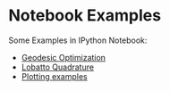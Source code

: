 Notebook Examples
==================

Some Examples in IPython Notebook:

* [Geodesic Optimization](http://nbviewer.ipython.org/github/nicoguaro/notebooks_examples/blob/master/geodesic_opt.ipynb)
* [Lobatto Quadrature](http://nbviewer.ipython.org/github/nicoguaro/notebooks_examples/blob/master/Lobatto_quadrature.ipynb)
* [Plotting examples](http://nbviewer.ipython.org/github/nicoguaro/notebooks_examples/blob/master/plot_ex.ipynb)

